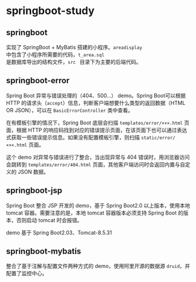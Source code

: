 
# springboot-study

## springboot

实现了 SpringBoot + MyBatis 搭建的小程序。<code>areadisplay </code>中包含了小程序所需要的代码，<code>t_area.sql </code>是数据库导出的结构文件，<code>src </code> 目录下为主要的后端代码。

## springboot-error

Spring Boot 异常与错误处理的（404、500...） demo。Spring Boot可以根据 HTTP 的请求头（<code>accept</code>）信息，判断客户端想要什么类型的返回数据（HTML OR JSON），可以在 <code>BasicErrorController</code> 类中查看。

在有模板引擎的情况下，Spring Boot 底层会扫描 <code>templates/error/×××.html</code> 页面，根据 HTTP 的响应码找到对应的错误提示页面，在该页面下也可以通过表达式获取一些错误提示信息。如果没有配置模板引擎，则扫描 <code>static/error/×××.html</code> 页面。

这个 demo 对异常与错误进行了整合，当出现异常与 404 错误时，用浏览器访问会跳转到 <code>templates/error/404.html</code> 页面，其他客户端访问时会返回内置与自定义的 JSON 数据。

## springboot-jsp

Spring Boot 整合 JSP 开发的 demo，基于 Spring Boot2.0 以上版本，使用本地 tomcat 容器。需要注意的是，本地 tomcat 容器版本必须支持 Spring Boot 的版本，否则启动 tomcat 时会报错。 

demo 基于 Spring Boot2.03、Tomcat-8.5.31


## springboot-mybatis

整合了基于注解与配置文件两种方式的 demo，使用阿里开源的数据源 <code>druid</code>，并配置了监控中心。

